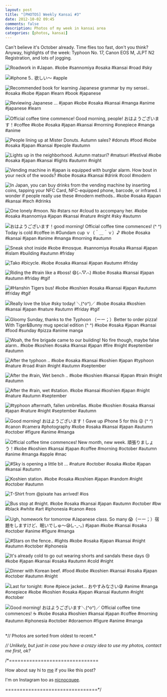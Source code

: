 ```yaml
---
layout: post
title: "[PHOTOS] Weekly Kansai #3"
date: 2012-10-02 09:45
comments: false
description: Photos of my week in kansai area
categories: [photos, kansai]
---
```


Can't believe it's October already. Time flies too fast, don't you think? Anyway, highlights of the week: Typhoon No. 17, Canon EOS M, JLPT N2 Registration, and lots of jogging.

![Roadwork in #Japan. #kobe #sannomiya #osaka #kansai #road #sky](http://distilleryimage2.s3.amazonaws.com/a5acfd2c06d011e2a8ab22000a1e957a_7.jpg) 
 <!-- more -->
 
![#iphone 5.. 欲しい～ #apple](http://distilleryimage8.s3.amazonaws.com/ebaf1bac06d011e2aaec22000a1cbaa7_7.jpg) 
 
 
![Recommended book for learning Japanese grammar by my sensei.. #osaka #kobe #japan #learn #book #japanese](http://distilleryimage8.s3.amazonaws.com/484d554006d611e29c031231381b738f_7.jpg) 
 
 
![Reviewing Japanese ... #japan #kobe #osaka #kansai #manga #anime #japanese #learn](http://distilleryimage10.s3.amazonaws.com/fb379d44072311e29c1122000a1e8a73_7.jpg) 
 
 
![Official coffee time commence! Good morning, people! おはようございます！#coffee #kobe #osaka #japan #kansai #morning #onepiece #manga #anime](http://distilleryimage6.s3.amazonaws.com/3eed9f98083c11e2b3ea1231381b679f_7.jpg) 
 
 
![People lining up at Mister Donuts. Autumn sales? #donuts #food #kobe #osaka #japan #kansai #people #autumn](http://distilleryimage8.s3.amazonaws.com/94c50f4e088911e2829522000a1de782_7.jpg) 
 
 
![Lights up in the neighborhood. Autumn matsuri? #matsuri #festival #kobe #osaka #japan #kansai #lights #autumn #night](http://distilleryimage4.s3.amazonaws.com/ed80dc94088911e2b19422000a1e9dd4_7.jpg) 
 
 
![Vending machine in #japan is equipped with burglar alarm. How bout in your neck of the woods? #kobe #osaka #kansai #drink #cool #modern](http://distilleryimage5.s3.amazonaws.com/08ff069c088c11e29f5522000a1c9183_7.jpg) 
 
 
![In Japan, you can buy drinks from the vending machine by inserting coins, tapping your NFC Card, NFC-equipped phone, barcode, or infrared. I wonder if people really use these #modern methods.. #kobe #osaka #japan #kansai #tech #drinks](http://distilleryimage1.s3.amazonaws.com/6b3e4ee4088c11e2aa6822000a1ea033_7.jpg) 
 
 
![One lonely #moon. No #stars nor #cloud to accompany her. #kobe #osaka #sannomiya #japan #kansai #nature #night #sky #autumn](http://distilleryimage7.s3.amazonaws.com/9148321608a111e2b65722000a1e9f8b_7.jpg) 
 
 
![おはようございます！good morning! Official coffee time commences! (^ ^) Today is cold #coffee in #Gundam cup ｖ（＾＿＾ｖ）♪ #kobe #osaka #kansai #japan #anime #manga #morning #autumn](http://distilleryimage6.s3.amazonaws.com/5c213830090011e2a94622000a1e8b13_7.jpg) 
 
 
![Sneak shot inside #kobe #mosque. #sannomiya #osaka #kansai #japan #islam #building #autumn #friday](http://distilleryimage9.s3.amazonaws.com/f417f8ce092611e29a4b22000a1cdf6e_7.jpg) 
 
 
![Tako #bicycle. #kobe #osaka #kansai #japan #autumn #friday](http://distilleryimage5.s3.amazonaws.com/5ca6ce56092711e2ac3122000a1c9e05_7.jpg) 
 
 
![Riding the #train like a #boss! 😄(⌒▽⌒) #kobe #osaka #kansai #japan #autumn #friday #tgif](http://distilleryimage11.s3.amazonaws.com/2d7b3184092811e2971f22000a1d00dc_7.jpg) 
 
 
![#Hanshin Tigers bus! #kobe #koshien #osaka #kansai #japan #autumn #friday #tgif](http://distilleryimage5.s3.amazonaws.com/6f133efa092a11e2a57122000a1fc2c9_7.jpg) 
 
 
![Really love the blue #sky today! ＼(^o^)／ #kobe #osaka #koshien #kansai #japan #nature #autumn #friday #tgif](http://distilleryimage3.s3.amazonaws.com/bdadd9c6092a11e2a77f22000a1c00cf_7.jpg) 
 
 
![Gloomy Sunday, thanks to the Typhoon （ーー；）Better to order pizza! With Tiger&Bunny mug special edition (^ ^) #kobe #osaka #japan #kansai #food #sunday #pizza #anime manga](http://distilleryimage8.s3.amazonaws.com/1433820c0ac311e285a622000a1d039f_7.jpg) 
 
 
![Woah, the fire brigade came to our building! No fire though, maybe false alarm.. #kobe #koshien #osaka #kansai #japan #fire #night #september #autumn](http://distilleryimage3.s3.amazonaws.com/b73430420aef11e2a94622000a1e8b13_7.jpg) 
 
 
![After the typhoon .. #kobe #osaka #kansai #koshien #japan #typhoon #nature #road #rain #night #autumn #september](http://distilleryimage10.s3.amazonaws.com/22094a060af011e2b28822000a1fc2da_7.jpg) 
 
 
![After the #rain, Wet bench .. #kobe #koshien #kansai #japan #train #night #autumn](http://distilleryimage5.s3.amazonaws.com/5d2ed6780af011e2868c12313817a130_7.jpg) 
 
 
![After the #rain, wet #station. #kobe #kansai #koshien #japan #night #nature #autumn #september](http://distilleryimage10.s3.amazonaws.com/acb16eea0af011e29f5522000a1c9183_7.jpg) 
 
 
![#typhoon aftermath, fallen umbrellas. #kobe #koshien #osaka #kansai #japan #nature #night #september #autumn](http://distilleryimage2.s3.amazonaws.com/72bbce800b1111e2a55d22000a1fbcd5_7.jpg) 
 
 
![Good morning! おはようございます！Gave up iPhone 5 for this 😜 (^ ^) #canon #camera #photography #kobe #osaka #kansai #japan #autumn #october #figure #anime #manga](http://distilleryimage6.s3.amazonaws.com/33de03fc0b5911e2854522000a1cdaf1_7.jpg) 
 
 
![Official coffee time commences! New month, new week. 頑張りましょう！#kobe #koshien #kansai #japan #coffee #morning #october #autumn #anime #manga #apple #mac](http://distilleryimage8.s3.amazonaws.com/3cf37e9c0b5c11e2984522000a1e9e63_7.jpg) 
 
 
![#Sky is opening a little bit ... #nature #october #osaka #kobe #japan #kansai #autumn](http://distilleryimage2.s3.amazonaws.com/083afa1a0b6911e2969522000a1faf3e_7.jpg) 
 
 
![Koshien station. #kobe #osaka #koshien #japan #random #night #october #autumn](http://distilleryimage11.s3.amazonaws.com/51aa7f980bb611e29ca422000a1faf19_7.jpg) 
 
 
![T-Shirt  from @pixate has arrived! #ios](http://distilleryimage3.s3.amazonaws.com/a1e515d80bcd11e2a31922000a1fbcdc_7.jpg) 
 
 
![Bus stop at #night. #kobe #osaka #kansai #japan #autumn #october #bw #black #white #art #iphonesia #canon #eos](http://distilleryimage5.s3.amazonaws.com/4279d2040bce11e2b479123138190de5_7.jpg) 
 
 
![Ugh, homework for tomorrow #Japanese class. So many 😱（ーー；）宿題をしますけど、眠いでしゅ～😪(｡-_-｡) #japan #kobe #kansai #osaka #october #anime #figure #manga](http://distilleryimage7.s3.amazonaws.com/669ead520bcf11e2b71422000a1e9f9b_7.jpg) 
 
 
![#Stars on the fence.. #lights #kobe #osaka #japan #kansai #night #autumn #october #iphonesia](http://distilleryimage7.s3.amazonaws.com/9d9d54a80bd811e2b2fe123138048cf1_7.jpg) 
 
 
![It's already cold to go out wearing shorts and sandals these days 😢 #kobe #japan #kansai #osaka #autumn #cold #night](http://distilleryimage5.s3.amazonaws.com/3d84869e0bd911e2839c1231381b6c7e_7.jpg) 
 
 
![Dinner with Korean beef. #food #kobe #koshien #kansai #osaka #japan #october #autumn #night](http://distilleryimage6.s3.amazonaws.com/99a766760bd911e2b17a22000a1de28c_7.jpg) 
 
 
![Last for tonight: #one #piece jacket... おやすみなさい😪  #anime #manga #onepiece #kobe #koshien #osaka #japan #kansai #autumn #night #october](http://distilleryimage9.s3.amazonaws.com/bff7feb20bd911e2a1fa22000a1c8697_7.jpg) 
 
 
![Good morning! おはようございます＼(^o^)／ Official coffee time commences! ☕ #kobe #osaka #koshien #kansai #japan #coffee #morning #autumn #iphonesia #october #doraemon #figure #anime #manga](http://distilleryimage9.s3.amazonaws.com/973954800c2911e2a73522000a1d03a1_7.jpg) 


<br/>
*// Photos are sorted from oldest to recent.*

*// Unlikely, but just in case you have a crazy idea to use my photos, contact me first, ok?*

/*===============================

How about say hi to [me](http://twitter.com/nicnocquee) if you like this post?

I'm on Instagram too as [nicnocquee](instagram://user?username=nicnocquee).

================================*/
